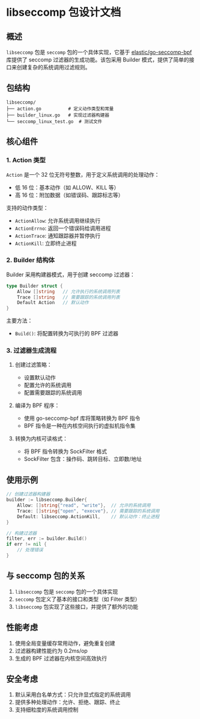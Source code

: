 # libseccomp 包设计文档

## 概述

`libseccomp` 包是 `seccomp` 包的一个具体实现，它基于 [elastic/go-seccomp-bpf](https://github.com/elastic/go-seccomp-bpf) 库提供了 seccomp 过滤器的生成功能。该包采用 Builder 模式，提供了简单的接口来创建复杂的系统调用过滤规则。

## 包结构

```
libseccomp/
├── action.go          # 定义动作类型和常量
├── builder_linux.go   # 实现过滤器构建器
└── seccomp_linux_test.go  # 测试文件
```

## 核心组件

### 1. Action 类型

`Action` 是一个 32 位无符号整数，用于定义系统调用的处理动作：
- 低 16 位：基本动作（如 ALLOW、KILL 等）
- 高 16 位：附加数据（如错误码、跟踪标志等）

支持的动作类型：
- `ActionAllow`: 允许系统调用继续执行
- `ActionErrno`: 返回一个错误码给调用进程
- `ActionTrace`: 通知跟踪器并暂停执行
- `ActionKill`: 立即终止进程

### 2. Builder 结构体

Builder 采用构建器模式，用于创建 seccomp 过滤器：

```go
type Builder struct {
    Allow []string   // 允许执行的系统调用列表
    Trace []string   // 需要跟踪的系统调用列表
    Default Action   // 默认动作
}
```

主要方法：
- `Build()`: 将配置转换为可执行的 BPF 过滤器

### 3. 过滤器生成流程

1. 创建过滤策略：
   - 设置默认动作
   - 配置允许的系统调用
   - 配置需要跟踪的系统调用

2. 编译为 BPF 程序：
   - 使用 go-seccomp-bpf 库将策略转换为 BPF 指令
   - BPF 指令是一种在内核空间执行的虚拟机指令集

3. 转换为内核可读格式：
   - 将 BPF 指令转换为 SockFilter 格式
   - SockFilter 包含：操作码、跳转目标、立即数/地址

## 使用示例

```go
// 创建过滤器构建器
builder := libseccomp.Builder{
    Allow: []string{"read", "write"},  // 允许的系统调用
    Trace: []string{"open", "execve"}, // 需要跟踪的系统调用
    Default: libseccomp.ActionKill,    // 默认动作：终止进程
}

// 构建过滤器
filter, err := builder.Build()
if err != nil {
    // 处理错误
}
```

## 与 seccomp 包的关系

1. `libseccomp` 包是 `seccomp` 包的一个具体实现
2. `seccomp` 包定义了基本的接口和类型（如 Filter 类型）
3. `libseccomp` 包实现了这些接口，并提供了额外的功能

## 性能考虑

1. 使用全局变量缓存常用动作，避免重复创建
2. 过滤器构建性能约为 0.2ms/op
3. 生成的 BPF 过滤器在内核空间高效执行

## 安全考虑

1. 默认采用白名单方式：只允许显式指定的系统调用
2. 提供多种处理动作：允许、拒绝、跟踪、终止
3. 支持细粒度的系统调用控制
